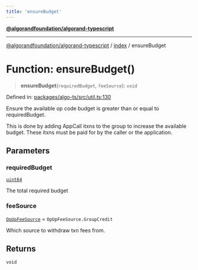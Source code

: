 ```yaml
---
title: 'ensureBudget'
---
```


[**@algorandfoundation/algorand-typescript**](../../README.md)

---

[@algorandfoundation/algorand-typescript](../../README.md) / [index](../README.md) / ensureBudget

# Function: ensureBudget()

> **ensureBudget**(`requiredBudget`, `feeSource`): `void`

Defined in: [packages/algo-ts/src/util.ts:130](https://github.com/algorandfoundation/puya-ts/blob/main/packages/algo-ts/src/util.ts#L130)

Ensure the available op code budget is greater than or equal to requiredBudget.

This is done by adding AppCall itxns to the group to increase the available budget. These itxns must be paid for
by the caller or the application.

## Parameters

### requiredBudget

[`uint64`](../type-aliases/uint64.md)

The total required budget

### feeSource

[`OpUpFeeSource`](../enumerations/OpUpFeeSource.md) = `OpUpFeeSource.GroupCredit`

Which source to withdraw txn fees from.

## Returns

`void`
